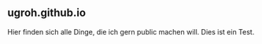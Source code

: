 ## ugroh.github.io

Hier finden sich alle Dinge, die ich gern public machen will. Dies ist ein Test.
